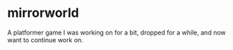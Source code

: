 # mirrorworld
A platformer game I was working on for a bit, dropped for a while, and now want to continue work on.
